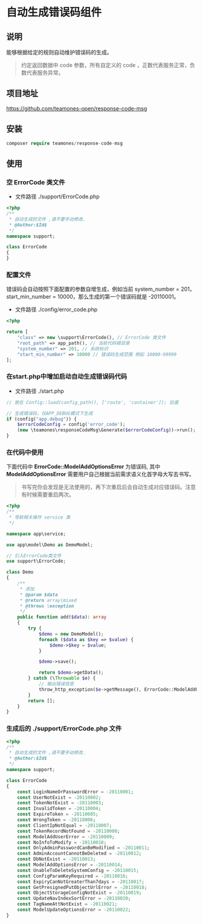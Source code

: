 # 自动生成错误码组件

## 说明

能够根据给定的规则自动维护错误码的生成。

> 约定返回数据中 code 参数，所有自定义的 code ，正数代表服务正常，负数代表服务异常。

## 项目地址

https://github.com/teamones-open/response-code-msg

## 安装

```php
composer require teamones/response-code-msg
```

## 使用

### 空 ErrorCode 类文件

- 文件路径 ./support/ErrorCode.php

```php
<?php
/**
 * 自动生成的文件 ,请不要手动修改.
 * @Author:$Id$
 */
namespace support;

class ErrorCode
{
}
```

### 配置文件

错误码会自动按照下面配置的参数自增生成，例如当前 system_number = 201，start_min_number = 10000，那么生成的第一个错误码就是 -20110001。

- 文件路径 ./config/error_code.php

```php
<?php

return [
    "class" => new \support\ErrorCode(), // ErrorCode 类文件
    "root_path" => app_path(), // 当前代码根目录
    "system_number" => 201, // 系统标识
    "start_min_number" => 10000 // 错误码生成范围 例如 10000-99999
];
```

### 在start.php中增加启动自动生成错误码代码

- 文件路径 ./start.php

```php
// 放在 Config::load(config_path(), ['route', 'container']); 后面

// 生成错误码，仅APP_DEBUG模式下生成
if (config("app.debug")) {
    $errorCodeConfig = config('error_code');
    (new \teamones\responseCodeMsg\Generate($errorCodeConfig))->run();
}
```

### 在代码中使用

下面代码中 **ErrorCode::ModelAddOptionsError** 为错误码, 其中 **ModelAddOptionsError** 需要用户自己根据当前需求语义化首字母大写去书写。

> 书写完你会发现是无法使用的，再下次重启后会自动生成对应错误码。注意有时候需要重启两次。

```php
<?php
/**
 * 导航相关操作 service 类
 */

namespace app\service;

use app\model\Demo as DemoModel;

// 引入ErrorCode类文件
use support\ErrorCode;

class Demo
{
    /**
     * 添加
     * @param $data
     * @return array|mixed
     * @throws \exception
     */
    public function add($data): array
    {
        try {
            $demo = new DemoModel();
            foreach ($data as $key => $value) {
                $demo->$key = $value;
            }

            $demo->save();

            return $demo->getData();
        } catch (\Throwable $e) {
            // 输出错误信息
            throw_http_exception($e->getMessage(), ErrorCode::ModelAddOptionsError);
        }
        return [];
    }
}
```

### 生成后的 ./support/ErrorCode.php 文件

```php
<?php
/**
 * 自动生成的文件 ,请不要手动修改.
 * @Author:$Id$
 */
namespace support;

class ErrorCode
{
    const LoginNameOrPasswordError = -20110001;
    const UserNotExist = -20110002;
    const TokenNotExist = -20110003;
    const InvalidToken = -20110004;
    const ExpireToken = -20110005;
    const WrongToken = -20110006;
    const ClientIpNotEqual = -20110007;
    const TokenRecordNotFound = -20110008;
    const ModelAddUserError = -20110009;
    const NoInfoToModify = -20110010;
    const OnlyAdminPasswordCanBeModified = -20110011;
    const AdminAccountCannotBeDeleted = -20110012;
    const DbNotExist = -20110013;
    const ModelAddOptionsError = -20110014;
    const UnableToDeleteSystemConfig = -20110015;
    const ConfigParamKeyRequired = -20110016;
    const ExpiryCanNotGreaterThan7days = -20110017;
    const GetPresignedPutObjectUrlError = -20110018;
    const ObjectStorageConfigNotExist = -20110019;
    const UpdateNavIndexSortError = -20110020;
    const TagNameAttNotExist = -20110021;
    const ModelUpdateOptionsError = -20110022;
}
```



